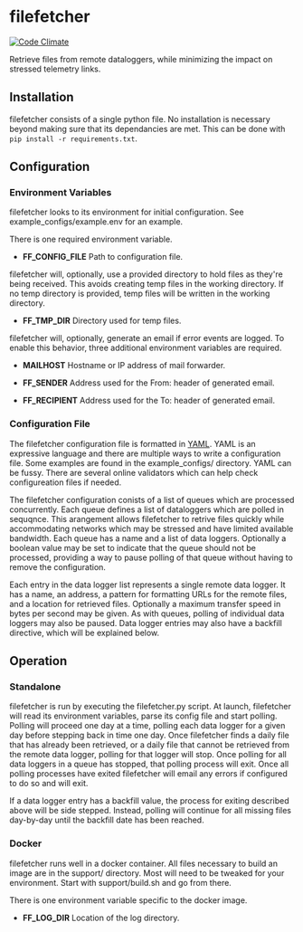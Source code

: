 # filefetcher



[![Code Climate](https://codeclimate.com/github/tparker-usgs/filefetcher/badges/gpa.svg)](https://codeclimate.com/github/tparker-usgs/filefetcher)



Retrieve files from remote dataloggers, while minimizing the impact on stressed telemetry links.



## Installation



filefetcher consists of a single python file. No installation is necessary beyond making sure that its dependancies are met. This can be done with `pip install -r requirements.txt`.



## Configuration



### Environment Variables



filefetcher looks to its environment for initial configuration. See example_configs/example.env for an example.



There is one required environment variable.

  * **FF_CONFIG_FILE** Path to configuration file.


filefetcher will, optionally, use a provided directory to hold files as they're being received. This avoids creating temp files in the working directory. If no temp directory is provided, temp files will be written in the working directory.

  * **FF_TMP_DIR** Directory used for temp files.


filefetcher will, optionally, generate an email if error events are logged. To enable this behavior, three additional environment variables are required.

  * **MAILHOST** Hostname or IP address of mail forwarder.

  * **FF_SENDER** Address used for the From: header of generated email.

  * **FF_RECIPIENT** Address used for the To: header of generated email.



### Configuration File



The filefetcher configuration file is formatted in [YAML](http://yaml.org/). YAML is an expressive language and there are multiple ways to write a configuration file. Some examples are found in the example_configs/ directory. YAML can be fussy. There are several online validators which can help check configureation files if needed.



The filefetcher configuration conists of a list of queues which are processed concurrently. Each queue defines a list of dataloggers which are polled in sequqnce. This arangement allows filefetcher to retrive files quickly while accommodating networks which may be stressed and have limited available bandwidth. Each queue has a name and a list of data loggers. Optionally a boolean value may be set to indicate that the queue should not be processed, providing a way to pause polling of that queue without having to remove the configuration.



Each entry in the data logger list represents a single remote data logger. It has a name, an address, a pattern for formatting URLs for the remote files, and a location for retrieved files. Optionally a maximum transfer speed in bytes per second may be given. As with queues, polling of individual data loggers may also be paused. Data logger entries may also have a backfill directive, which will be explained below.



## Operation



### Standalone



filefetcher is run by executing the filefetcher.py script. At launch, filefetcher will read its environment variables, parse its config file and start polling. Polling will proceed one day at a time, polling each data logger for a given day before stepping back in time one day. Once filefetcher finds a daily file that has already been retrieved, or a daily file that cannot be retrieved from the remote data logger, polling for that logger will stop. Once polling for all data loggers in a queue has stopped, that polling process will exit. Once all polling processes have exited filefetcher will email any errors if configured to do so and will exit.



If a data logger entry has a backfill value, the process for exiting described above will be side stepped. Instead, polling will continue for all missing files day-by-day until the backfill date has been reached. 



### Docker



filefetcher runs well in a docker container. All files necessary to build an image are in the support/ directory. Most will need to be tweaked for your environment. Start with support/build.sh and go from there.

There is one environment variable specific to the docker image.
  * **FF_LOG_DIR** Location of the log directory.

